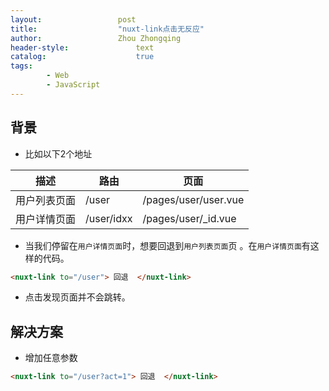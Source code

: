 ```yaml
---
layout:					post
title:					"nuxt-link点击无反应"
author:					Zhou Zhongqing
header-style:				text
catalog:					true
tags:
		- Web
		- JavaScript
---
```

## 背景
- 比如以下2个地址

|描述| 路由| 页面 |
|---- | ---| -- |
|用户列表页面| /user | /pages/user/user.vue|
|用户详情页面 |/user/idxx| /pages/user/_id.vue|


- 当我们停留在`用户详情页面`时，想要回退到`用户列表页面`页 。在`用户详情页面`有这样的代码。

```html
<nuxt-link to="/user"> 回退  </nuxt-link>
```
- 点击发现页面并不会跳转。


## 解决方案
- 增加任意参数
```html
<nuxt-link to="/user?act=1"> 回退  </nuxt-link>
```